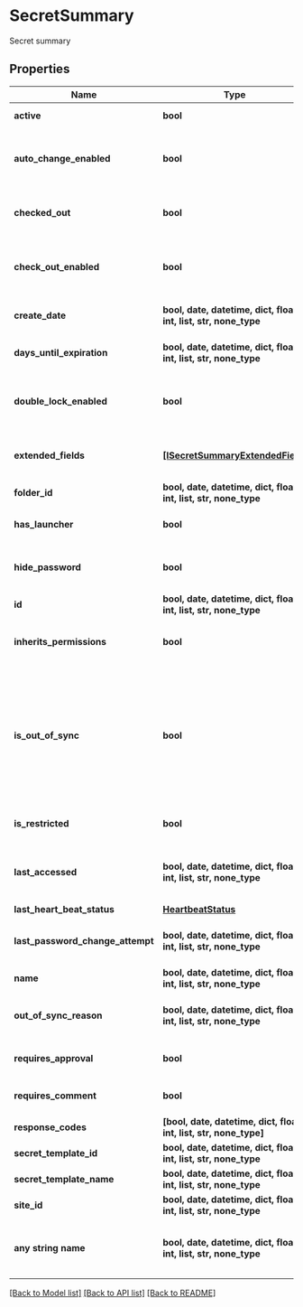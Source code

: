 # SecretSummary

Secret summary

## Properties
Name | Type | Description | Notes
------------ | ------------- | ------------- | -------------
**active** | **bool** | Whether the secret is active | [optional] 
**auto_change_enabled** | **bool** | Indicates whether or not this Secret an auto changing password | [optional] 
**checked_out** | **bool** | Whether the secret is currently checked out | [optional] 
**check_out_enabled** | **bool** | Indicates whether or not checkout is enabled for the Secret | [optional] 
**create_date** | **bool, date, datetime, dict, float, int, list, str, none_type** | When the Secret was created | [optional] 
**days_until_expiration** | **bool, date, datetime, dict, float, int, list, str, none_type** | How many days until this Secret expires | [optional] 
**double_lock_enabled** | **bool** | Indicates whether or not DoubleLock is enabled for this password | [optional] 
**extended_fields** | [**[ISecretSummaryExtendedField]**](ISecretSummaryExtendedField.md) | Any requested extended fields from a lookup request | [optional] 
**folder_id** | **bool, date, datetime, dict, float, int, list, str, none_type** | Containing folder ID | [optional] 
**has_launcher** | **bool** | Indicates if this Secret has any launchers | [optional] 
**hide_password** | **bool** | Indicates if the launcher password is set to be hidden | [optional] 
**id** | **bool, date, datetime, dict, float, int, list, str, none_type** | Secret ID | [optional] 
**inherits_permissions** | **bool** | Indicates if this Secret inherits permissions from its folder | [optional] 
**is_out_of_sync** | **bool** | Out of sync indicates that a Password is setup for autochange and has failed its last password change attempt or has exceeded the maximum RPC attempts | [optional] 
**is_restricted** | **bool** | Whether the secret is restricted | [optional] 
**last_accessed** | **bool, date, datetime, dict, float, int, list, str, none_type** | When the Secret was last viewed, only populated when scope is Recent | [optional] 
**last_heart_beat_status** | [**HeartbeatStatus**](HeartbeatStatus.md) |  | [optional] 
**last_password_change_attempt** | **bool, date, datetime, dict, float, int, list, str, none_type** | Time of most recent password change attempt | [optional] 
**name** | **bool, date, datetime, dict, float, int, list, str, none_type** | Secret name | [optional] 
**out_of_sync_reason** | **bool, date, datetime, dict, float, int, list, str, none_type** | Reason message if the secret is out of sync | [optional] 
**requires_approval** | **bool** | Indicates if this Secret requires approval | [optional] 
**requires_comment** | **bool** | Indicates if this Secret requires comment | [optional] 
**response_codes** | **[bool, date, datetime, dict, float, int, list, str, none_type]** | ResponseCodes | [optional] 
**secret_template_id** | **bool, date, datetime, dict, float, int, list, str, none_type** | Secret template ID | [optional] 
**secret_template_name** | **bool, date, datetime, dict, float, int, list, str, none_type** | Name of secret template | [optional] 
**site_id** | **bool, date, datetime, dict, float, int, list, str, none_type** | SiteId | [optional] 
**any string name** | **bool, date, datetime, dict, float, int, list, str, none_type** | any string name can be used but the value must be the correct type | [optional]

[[Back to Model list]](../README.md#documentation-for-models) [[Back to API list]](../README.md#documentation-for-api-endpoints) [[Back to README]](../README.md)


